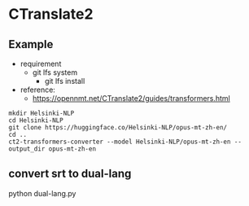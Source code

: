 # CTranslate2


## Example
* requirement
  * git lfs system
    * git lfs install
* reference:
  * https://opennmt.net/CTranslate2/guides/transformers.html

```
mkdir Helsinki-NLP
cd Helsinki-NLP
git clone https://huggingface.co/Helsinki-NLP/opus-mt-zh-en/
cd ..
ct2-transformers-converter --model Helsinki-NLP/opus-mt-zh-en --output_dir opus-mt-zh-en
```

## convert srt to dual-lang
python dual-lang.py